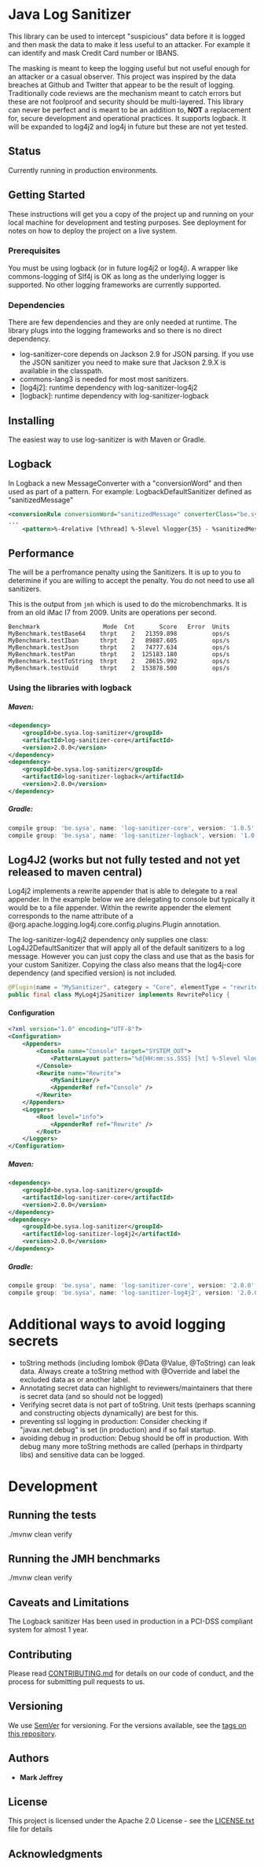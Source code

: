 # Java Log Sanitizer

This library can be used to intercept "suspicious" data before it is logged and then mask the data to make it less useful to an attacker.
For example it can identify and mask Credit Card number or IBANS.
 
The masking is meant to keep the logging useful but not useful enough for an attacker or a casual observer.
This project was inspired by the data breaches at Github and Twitter that appear to be the result of logging. 
Traditionally code reviews are the mechanism meant to catch errors but these are not foolproof and security should be multi-layered. 
This library can never be perfect and is meant to be an addition to, **NOT** a replacement for, secure development and operational practices. 
It supports logback. It will be expanded to log4j2 and log4j in future but these are not yet tested. 

## Status
Currently running in production environments. 

## Getting Started

These instructions will get you a copy of the project up and running on your local machine for development and testing purposes. See deployment for notes on how to deploy the project on a live system.

### Prerequisites

You must be using logback (or in future log4j2 or log4j). A wrapper like commons-logging of Slf4j is OK as long as the underlying logger is supported. 
No other logging frameworks are currently supported.

### Dependencies
There are few dependencies and they are only needed at runtime. The library plugs into the logging frameworks and so there is no direct dependency.

* log-sanitizer-core depends on Jackson 2.9 for JSON parsing. If you use the JSON sanitizer you need to make sure that Jackson 2.9.X is available in the classpath.
* commons-lang3 is needed for most most sanitizers.
* [log4j2]:  runtime dependency with log-sanitizer-log4j2 
* [logback]: runtime dependency with log-sanitizer-logback 


## Installing

The easiest way to use log-sanitizer is with Maven or Gradle.

## Logback
In Logback a new MessageConverter with a "conversionWord" and then used as part of a pattern.
For example: LogbackDefaultSanitizer defined as "sanitizedMessage"

```xml
<conversionRule conversionWord="sanitizedMessage" converterClass="be.sysa.log.sanitize.logback.LogbackDefaultSanitizer" />
...
    <pattern>%-4relative [%thread] %-5level %logger{35} - %sanitizedMessage %n</pattern>
```
## Performance
The will be a perfromance penalty using the Sanitizers. It is up to you to determine if you are willing to accept the penalty.
You do not need to use all sanitizers.

This is the output from `jmh` which is used to do the microbenchmarks.
It is from an old iMac I7 from 2009. Units are operations per second.
``` 
Benchmark                  Mode  Cnt       Score   Error  Units
MyBenchmark.testBase64    thrpt    2   21359.898          ops/s
MyBenchmark.testIban      thrpt    2   89887.605          ops/s
MyBenchmark.testJson      thrpt    2   74777.634          ops/s
MyBenchmark.testPan       thrpt    2  125183.180          ops/s
MyBenchmark.testToString  thrpt    2   28615.992          ops/s
MyBenchmark.testUuid      thrpt    2  153878.500          ops/s
``` 
### Using the libraries with logback 

##### Maven:
```xml
<dependency>
    <groupId>be.sysa.log-sanitizer</groupId>
    <artifactId>log-sanitizer-core</artifactId>
    <version>2.0.0</version>
</dependency>
<dependency>
    <groupId>be.sysa.log-sanitizer</groupId>
    <artifactId>log-sanitizer-logback</artifactId>
    <version>2.0.0</version>
</dependency>
```
##### Gradle:
```gradle
compile group: 'be.sysa', name: 'log-sanitizer-core', version: '1.0.5'
compile group: 'be.sysa', name: 'log-sanitizer-logback', version: '1.0.5'
```

## Log4J2 (works but not fully tested and not yet released to maven central)

Log4j2 implements a rewrite appender that is able to delegate to a real appender. In the example below we are delegating to console but typically it would be to a file appender.
Within the rewrite appender the <MySanitizer/> element corresponds to the name attribute of a @org.apache.logging.log4j.core.config.plugins.Plugin annotation.

The log-sanitizer-log4j2 dependency only supplies one class: Log4J2DefaultSanitizer that will apply all of the default sanitizers to a log message.
However you can just copy the class and use that as the basis for your custom Sanitizer. 
Copying the class also means that the log4j-core dependency (and specified version) is not included. 

```java
@Plugin(name = "MySanitizer", category = "Core", elementType = "rewritePolicy", printObject = true)
public final class MyLog4j2Sanitizer implements RewritePolicy {
```
#### Configuration
```xml
<?xml version="1.0" encoding="UTF-8"?>
<Configuration>
    <Appenders>
        <Console name="Console" target="SYSTEM_OUT">
            <PatternLayout pattern="%d{HH:mm:ss.SSS} [%t] %-5level %logger{36} - %msg%n"/>
        </Console>
        <Rewrite name="Rewrite">
            <MySanitizer/>
            <AppenderRef ref="Console" />
        </Rewrite>
    </Appenders>
    <Loggers>
        <Root level="info">
            <AppenderRef ref="Rewrite" />
        </Root>
    </Loggers>
</Configuration>
```

##### Maven:
```xml
<dependency>
    <groupId>be.sysa.log-sanitizer</groupId>
    <artifactId>log-sanitizer-core</artifactId>
    <version>2.0.0</version>
</dependency>
<dependency>
    <groupId>be.sysa.log-sanitizer</groupId>
    <artifactId>log-sanitizer-log4j2</artifactId>
    <version>2.0.0</version>
</dependency>
```
##### Gradle:
```gradle
compile group: 'be.sysa', name: 'log-sanitizer-core', version: '2.0.0'
compile group: 'be.sysa', name: 'log-sanitizer-log4j2', version: '2.0.0'
```

# Additional ways to avoid logging secrets
* toString methods (including lombok @Data @Value, @ToString) can leak data. Always create a toString method with @Override and label 
  the excluded data as <hidden> or another label. 
* Annotating secret data can highlight to reviewers/maintainers that there is secret data (and so should not be logged)
* Verifying secret data is not part of toString. Unit tests (perhaps scanning and constructing objects dynamically) are best for this.
* preventing ssl logging in production: Consider checking if "javax.net.debug" is set (in production) and if so fail startup.
* avoiding debug in production: Debug should be off in production. With debug many more toString methods are called (perhaps in thirdparty libs) 
  and sensitive data can be logged.

# Development

## Running the tests

./mvnw clean verify

## Running the JMH benchmarks

./mvnw clean verify

## Caveats and Limitations
The Logback sanitizer Has been used in production in a PCI-DSS compliant system for almost 1 year. 

## Contributing

Please read [CONTRIBUTING.md](https://gist.github.com/PurpleBooth/b24679402957c63ec426) for details on our code of conduct, and the process for submitting pull requests to us.

## Versioning

We use [SemVer](http://semver.org/) for versioning. For the versions available, see the [tags on this repository](https://github.com/your/project/tags). 

## Authors

* **Mark Jeffrey** 


## License

This project is licensed under the Apache 2.0 License - see the [LICENSE.txt](LICENSE.txt) file for details

## Acknowledgments

